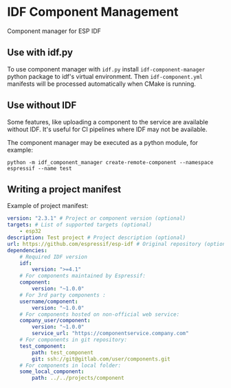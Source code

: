 # IDF Component Management

Component manager for ESP IDF

## Use with idf.py

To use component manager with `idf.py` install `idf-component-manager` python package to idf's virtual environment. Then `idf-component.yml` manifests will be processed automatically when CMake is running.

## Use without IDF

Some features, like uploading a component to the service are available without IDF. It's useful for CI pipelines where IDF may not be available.

The component manager may be executed as a python module, for example:

```
python -m idf_component_manager create-remote-component --namespace espressif --name test
```

## Writing a project manifest

Example of project manifest:

```yaml
version: "2.3.1" # Project or component version (optional)
targets: # List of supported targets (optional)
    - esp32
description: Test project # Project description (optional)
url: https://github.com/espressif/esp-idf # Original repository (optional)
dependencies:
    # Required IDF version
    idf:
        version: ">=4.1"
    # For components maintained by Espressif:
    component:
        version: "~1.0.0"
    # For 3rd party components :
    username/component:
        version: "~1.0.0"
    # For components hosted on non-official web service:
    company_user/component:
        version: "~1.0.0"
        service_url: "https://componentservice.company.com"
    # For components in git repository:
    test_component:
        path: test_component
        git: ssh://git@gitlab.com/user/components.git
    # For components in local folder:
    some_local_component:
        path: ../../projects/component
```
